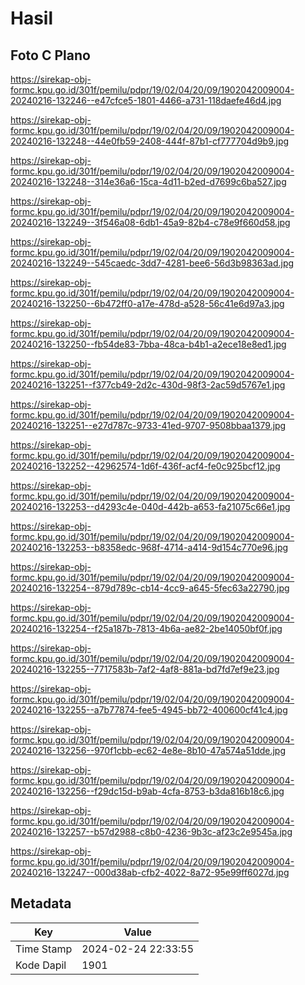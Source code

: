 # Hasil

## Foto C Plano

https://sirekap-obj-formc.kpu.go.id/301f/pemilu/pdpr/19/02/04/20/09/1902042009004-20240216-132246--e47cfce5-1801-4466-a731-118daefe46d4.jpg

https://sirekap-obj-formc.kpu.go.id/301f/pemilu/pdpr/19/02/04/20/09/1902042009004-20240216-132248--44e0fb59-2408-444f-87b1-cf777704d9b9.jpg

https://sirekap-obj-formc.kpu.go.id/301f/pemilu/pdpr/19/02/04/20/09/1902042009004-20240216-132248--314e36a6-15ca-4d11-b2ed-d7699c6ba527.jpg

https://sirekap-obj-formc.kpu.go.id/301f/pemilu/pdpr/19/02/04/20/09/1902042009004-20240216-132249--3f546a08-6db1-45a9-82b4-c78e9f660d58.jpg

https://sirekap-obj-formc.kpu.go.id/301f/pemilu/pdpr/19/02/04/20/09/1902042009004-20240216-132249--545caedc-3dd7-4281-bee6-56d3b98363ad.jpg

https://sirekap-obj-formc.kpu.go.id/301f/pemilu/pdpr/19/02/04/20/09/1902042009004-20240216-132250--6b472ff0-a17e-478d-a528-56c41e6d97a3.jpg

https://sirekap-obj-formc.kpu.go.id/301f/pemilu/pdpr/19/02/04/20/09/1902042009004-20240216-132250--fb54de83-7bba-48ca-b4b1-a2ece18e8ed1.jpg

https://sirekap-obj-formc.kpu.go.id/301f/pemilu/pdpr/19/02/04/20/09/1902042009004-20240216-132251--f377cb49-2d2c-430d-98f3-2ac59d5767e1.jpg

https://sirekap-obj-formc.kpu.go.id/301f/pemilu/pdpr/19/02/04/20/09/1902042009004-20240216-132251--e27d787c-9733-41ed-9707-9508bbaa1379.jpg

https://sirekap-obj-formc.kpu.go.id/301f/pemilu/pdpr/19/02/04/20/09/1902042009004-20240216-132252--42962574-1d6f-436f-acf4-fe0c925bcf12.jpg

https://sirekap-obj-formc.kpu.go.id/301f/pemilu/pdpr/19/02/04/20/09/1902042009004-20240216-132253--d4293c4e-040d-442b-a653-fa21075c66e1.jpg

https://sirekap-obj-formc.kpu.go.id/301f/pemilu/pdpr/19/02/04/20/09/1902042009004-20240216-132253--b8358edc-968f-4714-a414-9d154c770e96.jpg

https://sirekap-obj-formc.kpu.go.id/301f/pemilu/pdpr/19/02/04/20/09/1902042009004-20240216-132254--879d789c-cb14-4cc9-a645-5fec63a22790.jpg

https://sirekap-obj-formc.kpu.go.id/301f/pemilu/pdpr/19/02/04/20/09/1902042009004-20240216-132254--f25a187b-7813-4b6a-ae82-2be14050bf0f.jpg

https://sirekap-obj-formc.kpu.go.id/301f/pemilu/pdpr/19/02/04/20/09/1902042009004-20240216-132255--7717583b-7af2-4af8-881a-bd7fd7ef9e23.jpg

https://sirekap-obj-formc.kpu.go.id/301f/pemilu/pdpr/19/02/04/20/09/1902042009004-20240216-132255--a7b77874-fee5-4945-bb72-400600cf41c4.jpg

https://sirekap-obj-formc.kpu.go.id/301f/pemilu/pdpr/19/02/04/20/09/1902042009004-20240216-132256--970f1cbb-ec62-4e8e-8b10-47a574a51dde.jpg

https://sirekap-obj-formc.kpu.go.id/301f/pemilu/pdpr/19/02/04/20/09/1902042009004-20240216-132256--f29dc15d-b9ab-4cfa-8753-b3da816b18c6.jpg

https://sirekap-obj-formc.kpu.go.id/301f/pemilu/pdpr/19/02/04/20/09/1902042009004-20240216-132257--b57d2988-c8b0-4236-9b3c-af23c2e9545a.jpg

https://sirekap-obj-formc.kpu.go.id/301f/pemilu/pdpr/19/02/04/20/09/1902042009004-20240216-132247--000d38ab-cfb2-4022-8a72-95e99ff6027d.jpg


## Metadata

| Key        | Value               |
| ---------- | ------------------- |
| Time Stamp | 2024-02-24 22:33:55 |
| Kode Dapil | 1901                |



